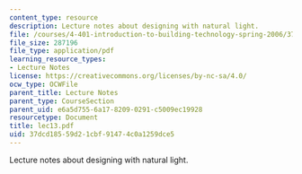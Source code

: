 ```yaml
---
content_type: resource
description: Lecture notes about designing with natural light.
file: /courses/4-401-introduction-to-building-technology-spring-2006/37dcd18559d21cbf91474c0a1259dce5_lec13.pdf
file_size: 287196
file_type: application/pdf
learning_resource_types:
- Lecture Notes
license: https://creativecommons.org/licenses/by-nc-sa/4.0/
ocw_type: OCWFile
parent_title: Lecture Notes
parent_type: CourseSection
parent_uid: e6a5d755-6a17-8209-0291-c5009ec19928
resourcetype: Document
title: lec13.pdf
uid: 37dcd185-59d2-1cbf-9147-4c0a1259dce5
---
```

Lecture notes about designing with natural light.